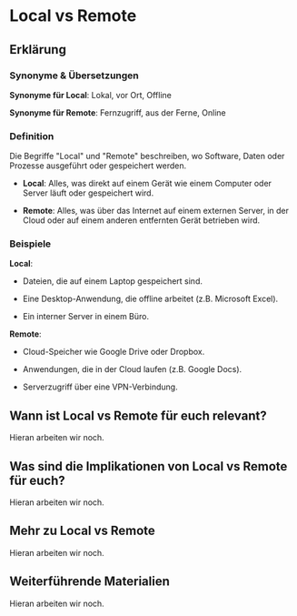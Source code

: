 # Local vs Remote
## Erklärung

### Synonyme & Übersetzungen

**Synonyme für Local**: Lokal, vor Ort, Offline

**Synonyme für Remote**: Fernzugriff, aus der Ferne, Online

### Definition

Die Begriffe "Local" und "Remote" beschreiben, wo Software, Daten oder Prozesse ausgeführt oder gespeichert werden.

- **Local**: Alles, was direkt auf einem Gerät wie einem Computer oder Server läuft oder gespeichert wird.

- **Remote**: Alles, was über das Internet auf einem externen Server, in der Cloud oder auf einem anderen entfernten Gerät betrieben wird.

### Beispiele

**Local**:

- Dateien, die auf einem Laptop gespeichert sind.

- Eine Desktop-Anwendung, die offline arbeitet (z.B. Microsoft Excel).

- Ein interner Server in einem Büro.

**Remote**:

- Cloud-Speicher wie Google Drive oder Dropbox.

- Anwendungen, die in der Cloud laufen (z.B. Google Docs).

- Serverzugriff über eine VPN-Verbindung.

  
## Wann ist Local vs Remote für euch relevant?
Hieran arbeiten wir noch.

## Was sind die Implikationen von Local vs Remote für euch? 
Hieran arbeiten wir noch.

## Mehr zu Local vs Remote   
Hieran arbeiten wir noch.

## Weiterführende Materialien
Hieran arbeiten wir noch.

